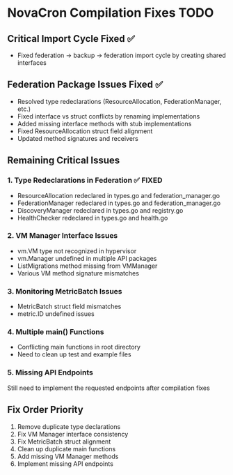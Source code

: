 # NovaCron Compilation Fixes TODO

## Critical Import Cycle Fixed ✅
- Fixed federation → backup → federation import cycle by creating shared interfaces

## Federation Package Issues Fixed ✅
- Resolved type redeclarations (ResourceAllocation, FederationManager, etc.)
- Fixed interface vs struct conflicts by renaming implementations  
- Added missing interface methods with stub implementations
- Fixed ResourceAllocation struct field alignment
- Updated method signatures and receivers

## Remaining Critical Issues

### 1. Type Redeclarations in Federation ✅ FIXED
- ResourceAllocation redeclared in types.go and federation_manager.go
- FederationManager redeclared in types.go and federation_manager.go  
- DiscoveryManager redeclared in types.go and registry.go
- HealthChecker redeclared in types.go and health.go

### 2. VM Manager Interface Issues
- vm.VM type not recognized in hypervisor
- vm.Manager undefined in multiple API packages
- ListMigrations method missing from VMManager
- Various VM method signature mismatches

### 3. Monitoring MetricBatch Issues  
- MetricBatch struct field mismatches
- metric.ID undefined issues

### 4. Multiple main() Functions
- Conflicting main functions in root directory
- Need to clean up test and example files

### 5. Missing API Endpoints
Still need to implement the requested endpoints after compilation fixes

## Fix Order Priority
1. Remove duplicate type declarations
2. Fix VM Manager interface consistency  
3. Fix MetricBatch struct alignment
4. Clean up duplicate main functions
5. Add missing VM Manager methods
6. Implement missing API endpoints